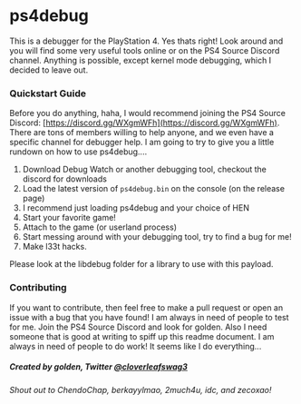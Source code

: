 # ps4debug
This is a debugger for the PlayStation 4. Yes thats right! Look around and you will find some very useful tools online or on the PS4 Source Discord channel. Anything is possible, except kernel mode debugging, which I decided to leave out.

### Quickstart Guide
Before you do anything, haha, I would recommend joining the PS4 Source Discord: [https://discord.gg/WXgmWFh](https://discord.gg/WXgmWFh). There are tons of members willing to help anyone, and we even have a specific channel for debugger help. I am going to try to give you a little rundown on how to use ps4debug....
1. Download Debug Watch or another debugging tool, checkout the discord for downloads
2. Load the latest version of `ps4debug.bin` on the console (on the release page)
3. I recommend just loading ps4debug and your choice of HEN
4. Start your favorite game!
5. Attach to the game (or userland process)
6. Start messing around with your debugging tool, try to find a bug for me!
7. Make l33t hacks.

Please look at the libdebug folder for a library to use with this payload.

### Contributing
If you want to contribute, then feel free to make a pull request or open an issue with a bug that you have found! I am always in need of people to test for me. Join the PS4 Source Discord and look for golden. Also I need someone that is good at writing to spiff up this readme document. I am always in need of people to do work! It seems like I do everything...

##### Created by **golden**, Twitter [@cloverleafswag3](https://twitter.com/cloverleafswag3)
###### Shout out to ChendoChap, berkayylmao, 2much4u, idc, and zecoxao!
